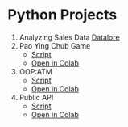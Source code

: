 # Python Projects
1. Analyzing Sales Data [Datalore](https://datalore.jetbrains.com/notebook/6p5M3uepQMNuwt0WOnwE8B/iagKQ1d8Ei8wjlVuG5Hq4R)
2. Pao Ying Chub Game
   - [Script](https://github.com/Kim-crafted/data-bootcamp-10/blob/main/Python/pao_ying_chub.py)
   - [Open in Colab](https://colab.research.google.com/drive/1NSdeN4OPpR-OqIQy4WFFwnucZOuAblzM?usp=sharing)
3. OOP:ATM
   - [Script](https://github.com/Kim-crafted/data-bootcamp-10/blob/main/Python/oop_atm.py)
   - [Open in Colab](https://colab.research.google.com/drive/1TJqM0QgupI7SgRTH2XDvyYPeK4iWWykI?usp=sharing)
4. Public API
   - [Script](https://github.com/Kim-crafted/data-bootcamp-10/blob/main/Python/public_api.py)
   - [Open in Colab](https://colab.research.google.com/drive/12T755B3jA59QYb6JtWlPEV_iae-Yk44t?usp=sharing)
